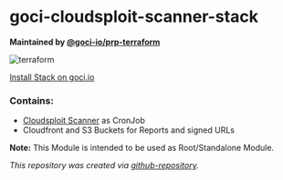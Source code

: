 # goci-cloudsploit-scanner-stack

**Maintained by [@goci-io/prp-terraform](https://github.com/orgs/goci-io/teams/prp-terraform)**

![terraform](https://github.com/goci-io/goci-cloudsploit-scanner-stack/workflows/terraform/badge.svg?branch=master&event=push)

[Install Stack on goci.io](https://eu1.goci.io/dashboard/providers/cloudsploit/wizard)

### Contains:
- [Cloudsploit Scanner](https://github.com/goci-io/cloudsploit-scanner) as CronJob
- Cloudfront and S3 Buckets for Reports and signed URLs


**Note:** This Module is intended to be used as Root/Standalone Module.

_This repository was created via [github-repository](https://github.com/goci-io/github-repository)._
